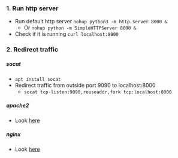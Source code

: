 ### 1. Run http server
* Run default http server `nohup python3 -m http.server 8000 &`
    * Or `nohup python -m SimpleHTTPServer 8000 &`
* Check if it is running `curl localhost:8000`

### 2. Redirect traffic
##### socat
* `apt install socat`
* Redirect traffic from outside port 9090 to localhost:8000
    * `socat tcp-listen:9090,reuseaddr,fork tcp:localhost:8000`
##### apache2
* Look [here](../apache2/apache2.md)
##### nginx
* Look [here](../nginx/nginx.md)
